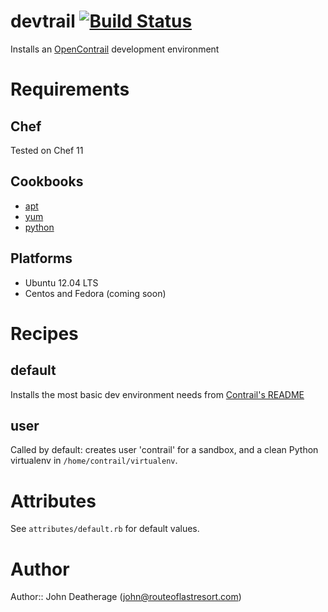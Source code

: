 # devtrail  [![Build Status](https://secure.travis-ci.org/routelastresort/cookbook-devtrail.png)](http://travis-ci.org/routelastresort/cookbook-devtrail)

Installs an [OpenContrail](http://opencontrail.org) development environment

# Requirements

## Chef

Tested on Chef 11

## Cookbooks

- [apt](http://community.opscode.com/cookbooks/apt)
- [yum](http://community.opscode.com/cookbooks/yum)
- [python](http://community.opscode.com/cookbooks/python)

## Platforms

- Ubuntu 12.04 LTS
- Centos and Fedora (coming soon)

# Recipes

## default

Installs the most basic dev environment needs from [Contrail's README](http://juniper.github.io/contrail-vnc/README.html)

## user

Called by default: creates user 'contrail' for a sandbox, and a clean Python virtualenv in `/home/contrail/virtualenv`.

# Attributes

See `attributes/default.rb` for default values.

# Author

Author:: John Deatherage (john@routeoflastresort.com)